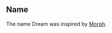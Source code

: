 <!-- TODO Coverage badge on coveralls; better yet, link to an online version of
     the Bisect coverage report - probably in gh-pages. Generate the badge
     from coveralls, though - it's easier to maintain. -->
<!-- TODO CI badges, opam link badge, npm badge. -->

## Name

The name Dream was inspired by [Morph][morph].

[morph]: https://github.com/reason-native-web/morph
